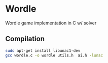 # Wordle

Wordle game implementation in C w/ solver 

## Compilation

```bash
sudo apt-get install libunac1-dev
gcc wordle.c -o wordle utils.h  ai.h -lunac
```

